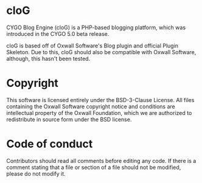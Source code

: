 # cloG
CYGO Blog Engine (cloG) is a PHP-based blogging platform, which was introduced in the CYGO 5.0 beta release.

cloG is based off of Oxwall Software's Blog plugin and official Plugin Skeleton. Due to this, cloG should also be compatible
with Oxwall Software, although, this hasn't been tested.

# Copyright
This software is licensed entirely under the BSD-3-Clause License.
All files containing the Oxwall Software copyright notice and conditions are intellectual property of the Oxwall Foundation,
which we are authorized to redistribute in source form under the BSD license. 

# Code of conduct
Contributors should read all comments before editing any code. If there is a comment stating that a file or section of 
a file should not be modified, please do not modify it.
